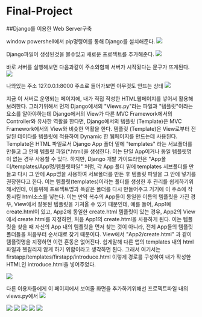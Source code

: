 # Final-Project

##Django를 이용한 Web Server구축

window powershell에서 pip명령어를 통해 Django를 설치해준다.
<img src="https://user-images.githubusercontent.com/103643538/174446385-063256cf-72af-43a6-9fe7-8a52246a62c3.png">


Django파일이 생성된것을 볼수있고 새로운 프로젝트를 추가해준다.
<img src="https://user-images.githubusercontent.com/103643538/174446391-d16604ee-2ae5-476e-add2-05c3099652e7.png">


바로 서버를 실행해보면 다음과같이 주소와함께 서버가 시작됬다는 문구가 뜨게된다.
<img src="https://user-images.githubusercontent.com/103643538/174446392-8a46d9ac-06fd-49dd-a888-5cea698e52bb.png">


나와있는 주소 127.0.0.1:8000 주소로 들어가보면 아무것도 안뜨는 상태
<img src="https://user-images.githubusercontent.com/103643538/174446394-12c64125-eda6-4ddb-8fb6-ecbece4fff47.png">


지금 이 서버로 운영되는 페이지에, 내가 직접 작성한 HTML웹페이지를 넣어서 활용해보려한다.
그러기위해서 먼저 Django에서의 "Views.py"라는 파일과 "템플릿"이라는 요소를 알아야하는데 Django에서의 View가 다른 MVC Framework에서의 Controller와 유사한 역활을 한다면, Django에서의 템플릿 (Template)은 MVC Framework에서의 View와 비슷한 역활을 한다. 템플릿 (Template)은 View로부터 전달된 데이타를 템플릿에 적용하여 Dynamic 한 웹페이지를 만드는데 사용된다.
Template은 HTML 파일로서 Django App 폴더 밑에 "templates" 라는 서브폴더를 만들고 그 안에 템플릿 파일(*.html)을 생성한다. 이는 단일 App이거나 동일 템플릿명이 없는 경우 사용할 수 있다.
하지만, Django 개발 가이드라인은 "App폴더/templates/App명/템플릿파일" 처럼, 각 App 폴더 밑에 templates 서브폴더를 만들고 다시 그 안에 App명을 사용하여 서브폴더를 만든 후 템플릿 파일을 그 안에 넣기를 권장한다고 한다.
이는 템플릿(templates)이라는 폴더를 생성한 후 관리를 쉽게하기위해서인데, 이를위해 프로젝트명과 똑같은 폴더를 다시 만들어주고 거기에 이 주소에 작동시킬 html소스를 넣는다.
이는 만약 복수의 App들이 동일한 이름의 템플릿을 가진 경우, View에서 잘못된 템플릿을 가져올 수 있기 때문인데, 예를 들어, App1에 create.html이 있고, App2에 동일한 create.html 템플릿이 있는 경우, App2의 View에서 create.html를 지정하면, 처음 App1의 create.html을 사용하게 된다. 이는 템플릿을 찾을 때 자신의 App 내의 템플릿을 먼저 찾는 것이 아니라, 전체 App들의 템플릿 폴더들을 처음부터 순서대로 찾기 때문이다. View에서 "App2/create.html" 과 같이 템플릿명을 지정하면 이런 혼동은 없어진다.
쉽게말해 다른 앱의 templates 내의 html 파일과 헷갈리지 않게 하기 위함이라고 생각하면 된다.
그래서 여기서는 firstapp/templates/firstapp/introduce.html 이렇게 경로를 구성하여 내가 작성한 HTML인 introduce.html을 넣어주었다.

<img src="https://user-images.githubusercontent.com/103643538/174447979-e9591e7d-73eb-4950-b559-5ebc4aa72001.png">


다른 이용자들에게 이 페이지에서 보여줄 화면을 추가하기위해선 프로젝트파일 내의 views.py에서 
<img src="https://user-images.githubusercontent.com/103643538/174447980-01b96726-c480-4774-a5be-dcda5d7ddcbd.png">

<img src="https://user-images.githubusercontent.com/103643538/174447976-b7a97078-f67d-4cb6-81ff-8761b5c78c6f.png">

<img src="https://user-images.githubusercontent.com/103643538/174446402-0b86344d-2aa9-4eb7-be8d-2cac1d59bd57.png">

<img src="https://user-images.githubusercontent.com/103643538/174446404-fe81103d-2ecb-4faa-9016-634dcab0a242.png">

<img src="https://user-images.githubusercontent.com/103643538/174446406-8f3cd4ff-c279-401b-9cd4-2e70e2ebd749.png">

<img src="https://user-images.githubusercontent.com/103643538/174446411-b25b8686-26e0-42b1-ae9f-09cd55e515c9.jpg">
